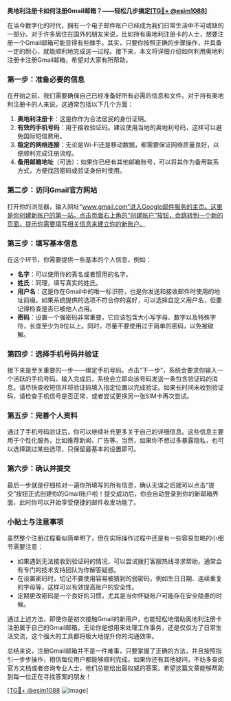 **奥地利注册卡如何注册Gmail邮箱？——轻松几步搞定[[TG💪+ @esim1088](https://t.me/s/esim1088)]**

在当今数字化的时代，拥有一个电子邮件账户已经成为我们日常生活中不可或缺的一部分。对于许多居住在国外的朋友来说，比如持有奥地利注册卡的人士，想要注册一个Gmail邮箱可能显得有些棘手。其实，只要你按照正确的步骤操作，并具备一定的耐心，就能顺利地完成这一过程。接下来，本文将详细介绍如何利用奥地利注册卡注册Gmail邮箱，希望对大家有所帮助。

### **第一步：准备必要的信息**
在开始之前，我们需要确保自己已经准备好所有必需的信息和文件。对于持有奥地利注册卡的人来说，这通常包括以下几个方面：
1. **奥地利注册卡**：这是你作为合法居民的身份证明。
2. **有效的手机号码**：用于接收验证码。建议使用当地的奥地利号码，这样可以避免国际短信费用。
3. **稳定的网络连接**：无论是Wi-Fi还是移动数据，都需要保证网络质量良好，以便顺利完成注册流程。
4. **备用邮箱地址**（可选）：如果你已经有其他邮箱账号，可以将其作为备用联系方式，方便找回密码或验证身份时使用。

### **第二步：访问Gmail官方网站**
打开你的浏览器，输入网址“www.gmail.com”进入Google邮件服务的主页。这里是你创建新账户的第一站。点击页面右上角的“创建账户”按钮，会跳转到一个新的页面，提示你需要填写相关信息来建立你的新账户。

### **第三步：填写基本信息**
在这个环节，你需要提供一些基本的个人信息，例如：
- **名字**：可以使用你的真名或者惯用的名字。
- **姓氏**：同理，填写真实的姓氏。
- **用户名**：这是你在Gmail中的唯一标识符，也是你发送和接收邮件时使用的地址前缀。如果系统提供的选项不符合你的喜好，可以选择自定义用户名，但要记得检查是否已被他人占用。
- **密码**：设置一个强密码非常重要，它应该包含大小写字母、数字以及特殊字符，长度至少为8位以上。同时，尽量不要使用过于简单的密码，以免被破解。

### **第四步：选择手机号码并验证**
接下来是至关重要的一步——绑定手机号码。点击“下一步”，系统会要求你输入一个活跃的手机号码。输入完成后，系统会立即向该号码发送一条包含验证码的消息。请尽快查收短信并将验证码填入指定位置以完成验证。如果长时间未收到验证码，请检查手机信号是否正常，或者尝试更换另一张SIM卡再次尝试。

### **第五步：完善个人资料**
通过了手机号码验证后，你可以继续补充更多关于自己的详细信息。这些信息主要用于个性化服务，比如推荐新闻、广告等。当然，如果你不想过多暴露隐私，也可以选择跳过某些选项，只保留最基本的设置即可。

### **第六步：确认并提交**
最后一步就是仔细核对一遍你所填写的所有信息，确认无误之后就可以点击“提交”按钮正式创建你的Gmail账户啦！提交成功后，你会自动登录到你的新邮箱界面，此时你可以开始享受便捷的邮件收发功能了。

### **小贴士与注意事项**
虽然整个注册过程看似简单明了，但在实际操作过程中还是有一些容易忽略的小细节需要注意：
- 如果遇到无法接收到验证码的情况，可以尝试拨打客服热线寻求帮助，通常会有专门的技术支持团队为你解答疑惑。
- 在设置密码时，切记不要使用容易被猜到的弱密码，例如生日日期、连续重复的字母等，这样可以有效提高账户的安全性。
- 定期更改密码是一个良好的习惯，尤其是当你怀疑账户可能存在安全隐患的时候。

通过上述方法，即使你是初次接触Gmail的新用户，也能轻松地借助奥地利注册卡注册属于自己的Gmail邮箱。无论你是想用来处理工作事务，还是仅仅为了日常生活交流，这个强大的工具都将极大地提升你的沟通效率。

总结来说，注册Gmail邮箱并不是一件难事，只要掌握了正确的方法，并且按照指引一步步操作，相信每位用户都能够顺利完成。如果你还有其他疑问，不妨多查阅官方文档或者咨询专业人士，他们总能给出最权威的答案。希望这篇文章能够帮助到每一位正在寻找答案的朋友！

[[TG💪+ @esim1088](https://t.me/s/esim1088) ![Image](https://i.postimg.cc/4NQfJmqS/Snipaste-2025-05-13-00-14-12.png)]